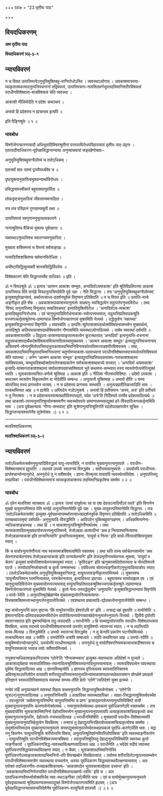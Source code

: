 +++
title = "23 तृतीयः पादः"

+++


## वियदधिकरणम्

**अथ तृतीयः पादः**

**वियदधिकरणं ञ्ञ्–३–१**

## **न्यायविवरणं**

न च वियत उत्पत्तिमत्त्वेऽनुभूतियुक्तिबहु-वाग्विरोधोऽस्ति । व्यवस्थाऽयोगात् । अवकाशमात्रस्या-व्याकृतात्मकत्वादनुत्पत्तिवचनानां तद्विषयत्वं, उत्पत्तिवचना-नामसितवर्णभूततदभिमानिशरीरविषयत्वं पराधीनविशेषवत्त्व-मात्रविषयत्वं चेति व्यवस्था ।

आकाशो नीलिमोदेति न प्रदेशः कथञ्चन ।

अभावो हि प्रदेशस्य न ह्यत्राभाव इत्यपि ॥

इति पैङ्गिश्रुतेः ॥ १ ॥

### **भावबोध**

विष्णोर्जगत्कारणत्वादौ अधिभूतादिविषयश्रुतीनां परस्परविरोधपरिहारायायं तृतीयः पादः प्रवृत्तः । एतत्पादीयाधिकरण-पूर्वपक्षसिद्धान्तन्याया अनुव्याख्यायां सङ्ग्रहेणोक्ताः–

अनुभूतियुक्तिबहुवाग्वैलोम्यं च ततोऽधिकम् ।

एतत्सर्वं सतः साम्यं द्वारवैयर्थ्यमेव च ॥

दृष्टयुक्त्यनुसारित्वमुक्तान्यार्थाविरोधतः ।

प्रसिद्धनामस्वीकारे बहुवाक्यानुवर्तिता ॥

लोकदृष्ट्यनुसारित्वं जीवसाम्यमनादिता ।

तत्र तत्र परिज्ञानं गुणसाम्यश्रुती तथा ॥

उत्पत्तिमत्त्वं स्वगुणाननुभूत्यल्पकल्पने ।

नानाश्रुतिश्च वैचित्र्यं युक्तयः पूर्वपक्षगाः ॥

व्यवस्थाऽनुपपत्तिश्च स्वातन्त्र्यमनुसारिता ।

मुख्यता शक्तिमत्त्वं च वैरूप्यं सर्वसङ्ग्रहः ॥

गत्यादिरीशशक्तिश्च सर्वमानविरोधिता ।

अभीष्टासिद्धिसुव्यक्ती शास्त्रसिद्धिर्विपर्ययः ॥

विशेषकारणं चेति सिद्धान्तस्यैव साधिकाः ॥ इति ।

ॐ न वियदश्रुतेः ॐ ॥ इत्यत्र ‘आत्मन आकाशः सम्भूतः, अनादिर्वाऽयमाकाशः’ इति श्रुतिविप्रतिपत्त्या आकाश उत्पत्तिमान्न वेति सन्देहे वियदनुत्पत्तिमदेवेति पूर्वः पक्षः । नेति सिद्धान्तः । तत्र ‘अनुभूतियुक्तिबहुवाग्वैलोम्यम्’ इत्युक्तपूर्वपक्षन्यायं, अर्थात्तत्साध्य-प्रदर्शनपूर्वकं विवृण्वन् प्रतिक्षिपति ॥ न च वियत इति ॥ उत्पत्ति-मत्त्वे अङ्गीकृत इति शेषः । अवकाशरूपाकाशस्यानुत्पत्तेः साक्ष्यनु-भवसिद्धत्वेन तदुत्पत्तेरनुभवविरोधः । तथा ‘वियद् अनुत्पत्तिमद् विभुत्वात् सम्प्रतिपन्नवत्’ इत्यादियुक्तिविरोधः । ‘अनादिर्वाऽय-माकाशः’ इत्यादिबहुवाग्विरोधश्च । एवं चानुभूत्यादिविरोधेनाकाश-स्योत्पत्त्यभावात्, तदुत्पत्तिप्रतिपादकश्रुति वज्जगत्कर्तृत्वश्रुतेरप्य-प्रामाण्यान्न विष्णोर्जगत्कारणत्वं युक्तमिति नेत्यर्थः । तद्धेतुत्वेन ‘व्यवस्था’ इत्युक्तसिद्धान्तन्यायं विवृणोति ॥ व्यवस्थेति ॥ उत्पत्ति-श्रुतेराकाशपदार्थसर्वविषयत्वसम्भवेन मुख्यार्थत्वं, अनादिश्रुतेः कतिपयाकाशपदार्थविषयत्वेन गौणत्वमिति व्यवस्थाऽयोगादित्यर्थः । तामेव व्यवस्थां दर्शयति ॥ अवकाशमात्रस्येति ॥ दिग्रूपाव-काशस्याव्याकृतात्मकत्वेन कूटस्थत्वात् ‘अनादिर्वा’ इत्यनुत्पत्ति-वचनानां तद्रूपावकाशपदार्थैकदेशविषयत्वमित्यनादित्वस्यामुख्यत्वम् । ‘आत्मन आकाशः सम्भूतः’ इत्याद्युत्पत्तिवचनानाम् असितवर्ण-त्वेनानुमितोत्पत्तिमद्भूताकाशतदभिमानिविनायकोत्पत्तिमज्जडशरीरविषयत्वम् । तथा, अवकाशतदभिमानिभूततदभिमानिरूपाणां चतुर्णामप्याकाश-पदवाच्यानां पराधीनविशेषवत्त्वमात्ररूपोत्पत्तिविषयत्वं चेति व्यवस्था । अनेन ‘आत्मन आकाशः सम्भूतः’ इत्याद्युत्पत्तिप्रतिपादकवाक्य-गताकाशशब्दस्य सर्वविषयत्वम्, सम्भूतादिशब्दोक्तोत्पत्तेरुक्तप्रकारेण सर्वत्राकाशशब्दवाच्ये सत्त्वात् । ‘अनादिर्वा अयमाकाशः’ इत्यादि-वाक्यगताकाशशब्दस्य सर्वाकाशपदवाच्यविषयत्वं भूते कथमप्य-सम्भवात् तस्य स्वरूपेणोत्पत्तेरित्युक्तं भवति । भूताकाशस्यासित-वर्णत्वे श्रुतिमाह ॥ आकाश इति ॥ नीलिमा नीलरूपविशिष्टः । प्रदेशो ऽवकाशः । कथञ्चन स्वरूपेण विकृतरूपेण वा नोदेतीति सम्बन्धः । अनुत्पत्तौ युक्तिमाह ॥ अभावो हीति ॥ यस्य चोत्पत्तिस् तस्य प्रागभावेन भाव्यम् । न च प्रदेशस्य प्रागभावः सम्भवति । अनुत्पन्नप्रतीतिकत्वादिति भावः । तत्कथमित्यत आह ॥ न ह्यत्रेति ॥ अपिपदेन नञोऽनुकर्षः । अभावो हि प्रतीयमानः ‘अस्य, अत्र’ इति प्रतीयते न तु निराश्रयः । न च प्रदेशाभावस्याश्रयप्रतीतिरुपपद्यते, यदेव ‘अत्रे’ति निर्दिश्यते तस्यैव प्रदेशत्वादित्यर्थः ॥ तथा चाकाशो-त्पत्त्यनुत्पत्तिश्रुत्योरुक्तमार्गेण व्यवस्थोपपत्तेः प्रामाण्यसम्भवाद्युक्तं हरे-र्वियदादिजगत्कर्तृत्वमिति भावः । (अत्र पूर्वपक्षन्यायः ‘गौण्य-सम्भवात्’ इति सूत्रेणानुत्पत्तिश्रुतिगतिं वदतोपलक्षणत्वेन सूचितः । सिद्धान्तन्यायश्चानेनैव सूत्रेणोक्तः ।) ॥ १ ॥

------------------------------------------------------------------------

मातरिश्वाधिकरणम्

**मातरिश्वाधिकरणं ञ्ञ्–३–२**

## **न्यायविवरणं**

ततोऽधिकमेतत्सर्वमनुभूत्यादिविरुद्धत्वं वायू-त्पत्ताविति, न वायोरेव मुख्यानुत्पत्त्यनुपपत्तेः । पराधीन-विशेषवत्त्वमात्रं ह्युत्पत्तिः । तदभावे उभयोः स्वातन्त्र्यं विरुद्धमेव । सर्वोत्तमत्वानुपपत्तेः । उभयोरपि पराधीनत्व-प्राप्तेश्चान्योन्यानुरोधे, अननुरोधे तु न सर्वैश्वर्यम् । ज्ञाना-विस्मृत्या वायावपि व्यवस्थेत्यतिदेशः । अनुपपत्तिस्तु तत्प्रापिका । पराधीनविशेषवत्त्वमात्रं त्वव्याकृताकाशस्य तदभिमानिप्रकृतेश्च सममेव ॥ २ ॥

### **भावबोध**

ॐ एतेन मातरिश्वा व्याख्यातः ॐ ॥ इत्यत्र ‘तासां वायुर्वत्सः सा वा एषा देवताऽनादिर्योऽयं पवते’ इति विगानेन मुख्यो वायुरुत्पत्तिमान्न वेति सन्देहे अनुत्पत्तिमानेवेति पूर्वः पक्षः । मुख्य-वायुरुत्पत्तिमानेवेति सिद्धान्तः । तत्र ‘ततोऽधिकमेतत्सर्वम्’ इत्युक्त-पूर्वपक्षन्यायमर्थात्तत्साध्यप्रदर्शनपूर्वकं विवृण्वन् प्रतिक्षिपति ॥ ततोऽधिकमिति ॥ एतच्छब्दपरामृष्टं दर्शयति– अनुभूत्यादि-विरुद्धमिति । आदिपदेन युक्तिबहुवाग्ग्रहणम् । अधिकमित्यनेना-भ्यधिकाशङ्कामाह । तथा हि । न चाकाशानुत्पत्तिश्रुतेर्गौणार्थत्वम् । तथा सत्याकाशादिवन्मुख्यवायोरुत्पत्त्यनुत्पत्तिमत्त्वे, तेजोऽबन्ना-काशादीनां ‘अथ ह नित्याश्चानित्याश्च तेजोऽबन्नान्याकाश इति तान्यनित्यानि’ इत्यनित्यत्वमुक्त्वा, ‘वायुर्वा व नित्यः’ इति वायो-र्नित्यत्वोक्तिरयुक्ता स्यात् ।

किं च वायोरनुत्पत्तेर्गौणत्वं नाम स्वरूपमात्रविषयत्वमिति वक्तव्यम् । तथा सति तस्य सर्वचेतनसाम्येन ‘अथ चेतनाश्चाचेतनाश्च तेजोऽबन्नान्याकाश इति तान्यचेतनानि’ इति तेजःप्रभृतीनामचेतनत्व-मुक्त्वा, ‘वायुर्वा व चेतनः’ इत्युक्तं वायोरतिशयचेतनत्वमयुक्तं स्यात् । ‘कुविदङ्ग’ इति ऋगुक्तसर्वदेवोपास्यता च नोत्पत्तिमत्त्वे घटते । तस्योदयनिम्लोचाभावे च कुतो जन्मसम्भवः । एवंविधस्य चोत्पत्त्यङ्गीकारेऽनुभूत्यादिव्याकोपः स्यात् । (ततोऽधिकमेतत्सर्वम् अनुभूतियुक्तिबहुवाग्विरुद्धं, वायूत्पत्तावङ्गीकृतायामित्यर्थः ।) युक्तयश्च ‘वायुर्नोत्पत्तिमान् परमनित्यत्वात्, परमचेतनत्वात्, इत्यादिरूपा द्रष्टव्याः । बहुवाचश्च भाष्योदाहृता एव । एवं चानुभूत्यादिविरोधेन मुख्यवायोरुत्पत्त्यभावाद् वायूत्पत्तिप्रतिपादकश्रुतिवज्जगत्कर्तृत्वश्रुते-रप्रामाण्यान्न विष्णोर्जगत्कारणत्वं युक्तमिति नेत्यर्थः । कुतो नेत्य-तस्तद्धेतुत्वेन ‘अनुपपत्तिः’ इत्युक्तसिद्धान्तन्यायं विवृणोति ॥ वायो-रेवेति ॥ अनुत्पत्तिश्रुतेर्ब्रह्मण्येव मुख्यत्वाद्वायोरनित्यत्वव्याप्त-विभक्तशक्तिमत्त्वाच्चानुत्पत्तेरनुपपत्तेरित्यर्थः । एवशब्दस्य प्राबल्यादि-द्योतकत्वेनानुपपत्तेरेवेति सम्बन्धः ।

यद्वा वायोरनुत्पत्तिं वदन् पृष्टव्यः ‘किं वायुरेवानादिर् ईश्वरोऽपि वा’ इति । तत्राद्यं पक्षं दूषयति ॥ वायोरेवेति ॥ ईश्वरानादित्व-प्रतिपादकप्रमाणविरोधेन वायोरेवेत्यन्ययोगव्यवच्छेदेनानुत्पत्तेरनुपपत्ते-रित्यर्थः । द्वितीये द्वयोरपि स्वातन्त्र्यापात इति दूषणमभिप्रेत्य तदु-पपादयति ॥ पराधीनेति ॥ हि यस्माद्वायोरुत्पत्तिः पराधीन-विशेषलाभरूपा विवक्षिता, अतस् तदभावे पराधीनविशेषलाभाभावे उभयोर् वायुविष्ण्वोः स्वातन्त्र्यं स्यात् । न च तदस्त्विति वाच्य-मित्याह ॥ विरुद्धमेवेति ॥ उभयोः स्वातन्त्र्यं विरुद्धमेव । न तु केनापि प्रकारेण घटनीयमित्यर्थः । तत्कथमित्यत आह ॥ सर्वेति ॥ उभयोरिति अत्रापि सम्बध्यते । तदपि कथमित्यत आह ॥ उभयो-रपीति ॥ वायुविष्ण्वोरन्योन्यानुरोधे, उभयोरपि पराधीनत्वप्राप्तेः । अननुरोधे तु वायोरीश्वरनियामकत्वाभावादीश्वरस्य च वायुनियामकत्वा भावान्न तयोः सर्वैश्वर्यमित्यर्थः ।

ननूक्ताभ्यधिकाशङ्कानिरासाय ‘एतेने’ति ‘गौण्यसम्भवात्’ इत्युक्त-व्यवस्थाया अतिदेशो न युज्यते । आकाशाद्यपेक्षया स्वरूपातिरिक्त-स्यानादित्वश्रुतिविषयस्यानादिभूतस्याभावात् । स्वरूपविषयत्वेन व्यवस्थायाः पूर्वमेव सिद्धत्वादित्यत आह ॥ ज्ञानाविस्मृत्येति ॥ ज्ञानस्य वृत्तिरूपस्य स्वरूपातिरिक्तस्य अविस्मृत्याऽपरिलोपेन वायावपि शरीराद्युत्पत्तिस्वरूपानुत्पत्तिभ्यामाकाशपदवाच्यदेवतासमान योगक्षेमे प्रवाहतो वृत्तिज्ञानं स्वरूपातिरिक्तमादाय व्यवस्था सम्भव-तीति हेतोः ‘एतेने’’त्यतिदेशो युक्त इत्यर्थः ।

नन्वेवं तर्हि अनुव्याख्याने व्यवस्थां विहाय कथमनुपपत्तिः सिद्धान्तयुक्तित्वेनोक्ता । ‘एतेने’ति सूत्रा(न)नुगुणत्वादित्याह ॥ अनुपपत्तिस्त्विति ॥ तत्प्रापिका व्यवस्थाप्रापिका । साक्षा-त्सिद्धान्तयुक्तिर्व्यवस्थैव । तदभ्युपगमे ‘अथैतान्युत्पत्तिमन्ति चानुत्पत्तिमन्ति च प्राणः’ इत्याद्यवगतोत्पत्त्यनुत्पत्तिविशिष्टे वायौ मुख्यानुत्पत्यनुपपत्तिः कारणत्वेनोक्तेत्यर्थः । नन्वनुपपत्तेर्व्यवस्था-प्रापकत्वं पूर्वाधिकरणेऽपि वक्तव्यमेव । तत्र मुख्यवायोरिव भूताकाशाभिमानिनो देहोत्पत्तिमत्त्वेन मुख्यानुत्पत्त्यनुपपत्तावपि अव्याकृताकाशचित्प्रकृत्योः कथं मुख्यानुत्पत्त्यनुपपत्तिः, देहोत्पत्ते-रप्यभावादित्याह ॥ पराधीनविशेषेति ॥ मुख्यवायौ पराधीन-विशेषवत्त्वमपि मुख्यानुत्पत्त्यनुपपत्तिहेतुत्वेन विवक्षितम् । तन्मात्रं तु देहाद्युत्पत्तिरहितयोरवकाशचित्प्रकृत्योश्च सममेव । तादृशोत्पत्तिमादाय मुख्यानुत्पत्त्यनुपपत्तेः सत्त्वाद्युक्तमनुपपत्तेर्व्यवस्थाप्रापकत्वं पूर्वाधि-करणेऽपीति भावः । यद्वा ननु किमनेन ‘वायूत्पत्तिश्रुतिः शरीरोत्पत्ति विषया, अनुत्पत्तिश्रुतिर्ज्ञानविपरिलोपविषया’ इति व्यवस्थाङ्गीकारेण । वायूत्पत्तिश्रुतिः पराधीनविशेषवत्त्वमात्रविषया । तदनुत्पत्तिश्रुतिस्तु देहाद्यनुत्पत्तिविषयेति व्यवस्था कुतो नाङ्गीकार्या । पूर्वाधिकरणसिद्ध-व्यवस्थाविलक्षणत्वादित्यत आह ॥ पराधीनेति ॥ भवेदेवं यदीयं व्यवस्था पूर्वाधिकरणसिद्धव्यवस्थाविलक्षणा स्यात् । न चैवम् । भूताकाशतदभिमानिनोरिव पूर्वाधिकरणेऽव्याकृताकाशतदभिमानिनो-रपि वियच्छब्देन विवक्षितत्वात् । तयोश्च शरीरादितोऽप्युत्पत्त्यसम्भवेन पराधीनविशेषवत्त्वमात्रेण व्यवस्थाया वाच्यत्वेन, अस्याः पूर्वाधिकरण सिद्धव्यवस्थावैलक्षण्याभावात् । अत एवोक्तं तदधिकरणीय-तत्त्वप्रकाशिकायाम्– ‘आकाशपदेन भूतावकाशतद्देवता उच्यन्त’ इति । ‘अवकाशतदभिमानिनोरप्यस्ति पराधीनविशेषलाभलक्षणो-त्पत्तिः’ इति च । अत एतदधिकरणावैयर्थ्यायोक्तविधैव व्यव-स्थाऽङ्गीका (र्या)र्यैवेति भावः । एवं च वायोर्मुख्यानुत्पत्त्यनुपपत्तेः पूर्ववद्व्यवस्थया श्रुतिप्रामाण्यसम्भवाद्युक्तं विष्णोर्जगत्कारणत्वमिति हृदयम् । (अत्र पूर्वपक्षसिद्धान्तन्यायावप्यतिदेशेनैव पूर्वाधिकरण-वत्सूचितौ ज्ञातव्यौ ।) ॥ २ ॥

